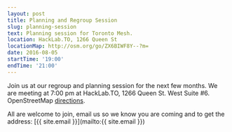 ```yaml
---
layout: post
title: Planning and Regroup Session
slug: planning-session
text: Planning session for Toronto Mesh.
location: HackLab.TO, 1266 Queen St
locationMap: http://osm.org/go/ZX6BIWF8Y--?m=
date: 2016-08-05
startTime: '19:00'
endTime: '21:00'
---
```


Join us at our regroup and planning session for the next few months. We are meeting at 7:00 pm at HackLab.TO, 1266 Queen St. West Suite #6. OpenStreetMap [directions](http://osm.org/go/ZX6BIWF8Y--?m=).

All are welcome to join, email us so we know you are coming and to get the address: [{{ site.email }}](mailto:{{ site.email }})
